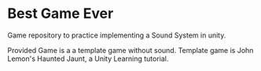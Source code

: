 # Best Game Ever

Game repository to practice implementing a Sound System in unity.

Provided Game is a a template game without sound.  Template game is John Lemon's Haunted Jaunt, a Unity Learning tutorial.
